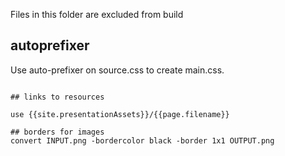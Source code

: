 Files in this folder are excluded from build

## autoprefixer
Use auto-prefixer on source.css to create main.css.
``` postcss --use autoprefixer -o main.css source.css

## links to resources

use {{site.presentationAssets}}/{{page.filename}}

## borders for images
convert INPUT.png -bordercolor black -border 1x1 OUTPUT.png
